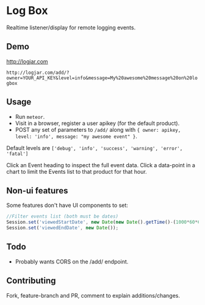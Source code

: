 # Log Box

Realtime listener/display for remote logging events.

## Demo

http://logjar.com

`http://logjar.com/add/?owner=YOUR_API_KEY&level=info&message=My%20awesome%20message%20on%20logbox`

## Usage

* Run `meteor`.
* Visit in a browser, register a user apikey (for the default product).
* POST any set of parameters to `/add/` along with `{ owner: apikey, level: 'info', message: "my awesome event" }`.

Default levels are `['debug', 'info', 'success', 'warning', 'error', 'fatal']`

Click an Event heading to inspect the full event data. Click a data-point in a chart to limit the Events list to that product for that hour.

## Non-ui features

Some features don't have UI components to set:

```javascript
//Filter events list (both must be dates)
Session.set('viewedStartDate', new Date(new Date().getTime()-(1000*60*60*1 /*an hour*/)));
Session.set('viewedEndDate', new Date());
```

## Todo

* Probably wants CORS on the /add/ endpoint.

## Contributing

Fork, feature-branch and PR, comment to explain additions/changes.
